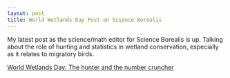 ```yaml
---
layout: post
title: World Wetlands Day Post on Science Borealis
---
```


My latest post as the science/math editor for Science Borealis is up. Talking about the role of hunting and statistics in wetland conservation, especially as it relates to migratory birds. 

[World Wetlands Day: The hunter and the number cruncher](http://blog.scienceborealis.ca/world-wetlands-day-the-hunter-and-the-number-cruncher/)

